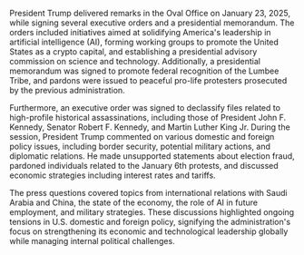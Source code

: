 President Trump delivered remarks in the Oval Office on January 23, 2025, while signing several executive orders and a presidential memorandum. The orders included initiatives aimed at solidifying America's leadership in artificial intelligence (AI), forming working groups to promote the United States as a crypto capital, and establishing a presidential advisory commission on science and technology. Additionally, a presidential memorandum was signed to promote federal recognition of the Lumbee Tribe, and pardons were issued to peaceful pro-life protesters prosecuted by the previous administration.

Furthermore, an executive order was signed to declassify files related to high-profile historical assassinations, including those of President John F. Kennedy, Senator Robert F. Kennedy, and Martin Luther King Jr. During the session, President Trump commented on various domestic and foreign policy issues, including border security, potential military actions, and diplomatic relations. He made unsupported statements about election fraud, pardoned individuals related to the January 6th protests, and discussed economic strategies including interest rates and tariffs.

The press questions covered topics from international relations with Saudi Arabia and China, the state of the economy, the role of AI in future employment, and military strategies. These discussions highlighted ongoing tensions in U.S. domestic and foreign policy, signifying the administration's focus on strengthening its economic and technological leadership globally while managing internal political challenges.